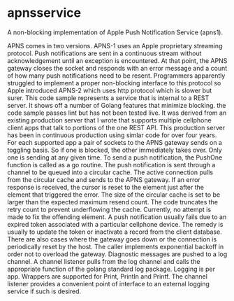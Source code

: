 # apnsservice
A non-blocking implementation of Apple Push Notification Service (apns1).

APNS comes in two versions. APNS-1 uses an Apple proprietary streaming protocol. Push notifications are sent in a continuous stream without acknowledgement until an exception is encountered. At that point, the APNS gateway closes the socket and responds with an error message and a count of how many push notifications need to be resent. Programmers apparently struggled to implement a proper non-blocking interface to this protocol so Apple introduced APNS-2 which uses http protocol which is slower but surer.
This code sample represents a service that is internal to a REST server. It shows off a number of Golang features that minimize blocking. the code sample passes lint but has not been tested live. It was derived from an existing production server that I wrote that supports multiple cellphone client apps that talk to portions of the one REST API. This production server has been in continuous production using simlar code for over four years.
For each supported app a pair of sockets to the APNS gateway sends on a toggling basis. So if one is blocked, the other immediately takes over. Only one is sending at any given time. To send a push notification, the PushOne function is called as a go routine. The push notification is sent through a channel to be queued into a circular cache. The active connection pulls from the circular cache and sends to the APNS gateway. If an error response is received, the cursor is reset to the element just after the element that triggered the error. The size of the circular cache is set to be larger than the expected maximum resend count. The code truncates the retry count to prevent underflowing the cache.
Currently, no attempt is made to fix the offending element. A push notification usually fails due to an expired token associated with a particular cellphone device. The remedy is usually to update the token or inactivate a record from the client database.
There are also cases where the gateway goes down or the connection is periodically reset by the host. The caller implements exponential backoff in order not to overload the gateway.
Diagnostic messages are pushed to a log channel. A channel listener pulls from the log channel and calls the appropriate function of the golang standard log package. Logging is per app. Wrappers are supported for Print, Println and Printf. The channel listener provides a convenient point of interface to an external logging service if such is desired.
